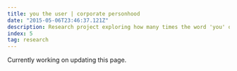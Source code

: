 ```yaml
---
title: you the user | corporate personhood
date: "2015-05-06T23:46:37.121Z"
description: Research project exploring how many times the word 'you' or variations of it is mentioned in Big Tech Keynote events.
index: 5
tag: research
---
```


Currently working on updating this page.
